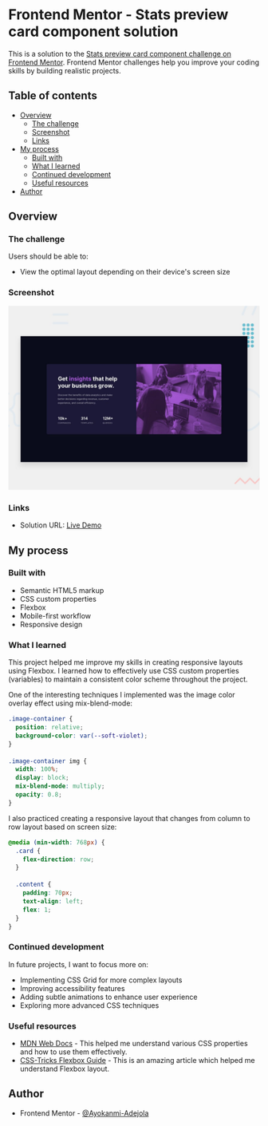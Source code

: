 # Frontend Mentor - Stats preview card component solution

This is a solution to the [Stats preview card component challenge on Frontend Mentor](https://www.frontendmentor.io/challenges/stats-preview-card-component-8JqbgoU62). Frontend Mentor challenges help you improve your coding skills by building realistic projects.

## Table of contents

- [Overview](#overview)
  - [The challenge](#the-challenge)
  - [Screenshot](#screenshot)
  - [Links](#links)
- [My process](#my-process)
  - [Built with](#built-with)
  - [What I learned](#what-i-learned)
  - [Continued development](#continued-development)
  - [Useful resources](#useful-resources)
- [Author](#author)

## Overview

### The challenge

Users should be able to:

- View the optimal layout depending on their device's screen size

### Screenshot

![](./design/desktop-preview.jpg)

### Links

- Solution URL: [Live Demo](https://github.com/Ayokanmi-Adejola/Stats-Preview-Card)

## My process

### Built with

- Semantic HTML5 markup
- CSS custom properties
- Flexbox
- Mobile-first workflow
- Responsive design

### What I learned

This project helped me improve my skills in creating responsive layouts using Flexbox. I learned how to effectively use CSS custom properties (variables) to maintain a consistent color scheme throughout the project.

One of the interesting techniques I implemented was the image color overlay effect using mix-blend-mode:

```css
.image-container {
  position: relative;
  background-color: var(--soft-violet);
}

.image-container img {
  width: 100%;
  display: block;
  mix-blend-mode: multiply;
  opacity: 0.8;
}
```

I also practiced creating a responsive layout that changes from column to row layout based on screen size:

```css
@media (min-width: 768px) {
  .card {
    flex-direction: row;
  }

  .content {
    padding: 70px;
    text-align: left;
    flex: 1;
  }
}
```

### Continued development

In future projects, I want to focus more on:

- Implementing CSS Grid for more complex layouts
- Improving accessibility features
- Adding subtle animations to enhance user experience
- Exploring more advanced CSS techniques

### Useful resources

- [MDN Web Docs](https://developer.mozilla.org/en-US/) - This helped me understand various CSS properties and how to use them effectively.
- [CSS-Tricks Flexbox Guide](https://css-tricks.com/snippets/css/a-guide-to-flexbox/) - This is an amazing article which helped me understand Flexbox layout.

## Author

- Frontend Mentor - [@Ayokanmi-Adejola](https://www.frontendmentor.io/profile/Ayokanmi-Adejola)
